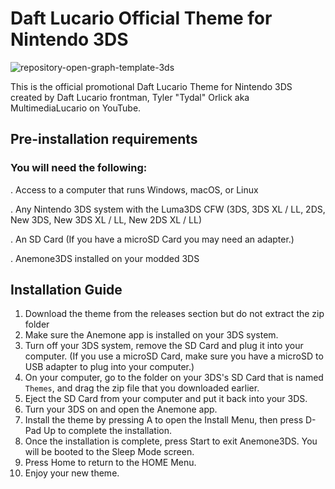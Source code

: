 # Daft Lucario Official Theme for Nintendo 3DS

![repository-open-graph-template-3ds](https://github.com/user-attachments/assets/a6a5483b-5878-43ab-b653-45169f877e9e)



This is the official promotional Daft Lucario Theme for Nintendo 3DS created by Daft Lucario frontman, Tyler "Tydal" Orlick aka MultimediaLucario on YouTube. 


## Pre-installation requirements

### You will need the following:

. Access to a computer that runs Windows, macOS, or Linux

. Any Nintendo 3DS system with the Luma3DS CFW (3DS, 3DS XL / LL, 2DS, New 3DS, New 3DS XL / LL, New 2DS XL / LL)

. An SD Card (If you have a microSD Card you may need an adapter.)

. Anemone3DS installed on your modded 3DS




## Installation Guide

1. Download the theme from the releases section but do not extract the zip folder
2. Make sure the Anemone app is installed on your 3DS system.
3. Turn off your 3DS system, remove the SD Card and plug it into your computer. (If you use a microSD Card, make sure you have a microSD to USB adapter to plug into your computer.)
4. On your computer, go to the folder on your 3DS's SD Card that is named ```Themes```, and drag the zip file that you downloaded earlier.
5. Eject the SD Card from your computer and put it back into your 3DS.
6. Turn your 3DS on and open the Anemone app.
7. Install the theme by pressing A to open the Install Menu, then press D-Pad Up to complete the installation.
8. Once the installation is complete, press Start to exit Anemone3DS. You will be booted to the Sleep Mode screen.
9. Press Home to return to the HOME Menu.
10. Enjoy your new theme.
